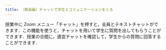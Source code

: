 ```yaml
---
title: （教員編）チャットで学生とコミュニケーションをとる
---
```


授業中に Zoom メニュー「チャット」を押すと，全員とテキストチャットができます．この機能を使うと，チャットを用いて学生に質問を出してもらうことができます．授業の合間に，適宜チャットを確認して，学生からの質問に回答することができます．
